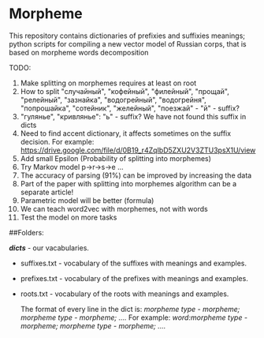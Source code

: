 # Morpheme
This repository contains dictionaries of prefixies and suffixies meanings; python scripts for compiling a new vector model of Russian corps, that is based on morpheme words decomposition

TODO:
1. Make splitting on morphemes requires at least on root
2. How to split "случайный", "кофейный", "филейный", "прощай", "релейный", "зазнайка", "водогрейный", "водогрейня", "попрошайка", "сотейник", "желейный", "поезжай" - "й" - suffix?
3. "гулянье", "кривлянье": "ь" - suffix? We have not found this suffix in dicts
4. Need to find accent dictionary, it affects sometimes on the suffix decision.
For example:
https://drive.google.com/file/d/0B19_r4ZqIbD5ZXU2V3ZTU3psX1U/view
5. Add small Epsilon (Probability of splitting into morphemes)
6. Try Markov model p->r->s->e ...
7. The accuracy of parsing (91%) can be improved by increasing the data
8. Part of the paper with splitting into morphemes algorithm can be a separate article!
9. Parametric model will be better (formula)
10. We can teach word2vec with morphemes, not with words
11. Test the model on more tasks



##Folders:

***dicts*** - our vacabularies.
+ suffixes.txt - vocabulary of the suffixes with meanings and examples.
+ prefixes.txt - vocabulary of the prefixes with meanings and examples.
+ roots.txt - vocabulary of the roots with meanings and examples.

  The format of every line in the dict is:
  *morpheme type - morpheme; morpheme type - morpheme; ....*
  For example:
  *word:morpheme type - morpheme; morpheme type - morpheme; ....*
